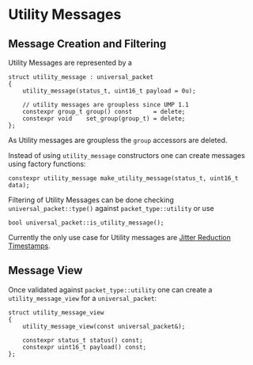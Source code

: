 # Utility Messages

## Message Creation and Filtering

Utility Messages are represented by a

    struct utility_message : universal_packet
    {
        utility_message(status_t, uint16_t payload = 0u);

        // utility messages are groupless since UMP 1.1
        constexpr group_t group() const      = delete;
        constexpr void    set_group(group_t) = delete;
    };

As Utility messages are groupless the `group` accessors are deleted.

Instead of using `utility_message` constructors one can create messages using factory functions:

    constexpr utility_message make_utility_message(status_t, uint16_t data);

Filtering of Utility Messages can be done checking `universal_packet::type()` against
`packet_type::utility` or use

    bool universal_packet::is_utility_message();

Currently the only use case for Utility messages are [Jitter Reduction Timestamps](../inc/midi/jitter_reduction_timestamps.h).

## Message View

Once validated against `packet_type::utility` one can create a `utility_message_view`
for a `universal_packet`:

    struct utility_message_view
    {
        utility_message_view(const universal_packet&);

        constexpr status_t status() const;
        constexpr uint16_t payload() const;
    };
